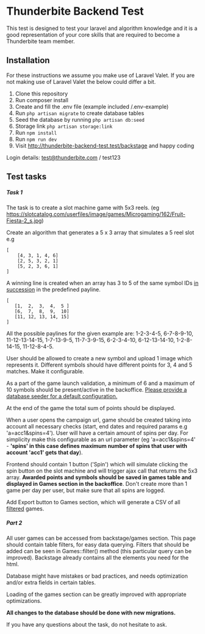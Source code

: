 # Thunderbite Backend Test

This test is designed to test your laravel and algorithm knowledge and it is a good representation of your core skills that are required to become a Thunderbite team member.

## Installation

For these instructions we assume you make use of Laravel Valet.
If you are not making use of Laravel Valet the below could differ a bit.

1. Clone this repository
1. Run composer install
1. Create and fill the .env file (example included /.env-example)
1. Run `php artisan migrate` to create database tables
1. Seed the database by running `php artisan db:seed`
1. Storage link `php artisan storage:link`
1. Run `npm install`
1. Run `npm run dev`
1. Visit http://thunderbite-backend-test.test/backstage and happy coding

Login details: test@thunderbite.com / test123

## Test tasks

##### Task 1
The task is to create a slot machine game with 5x3 reels. (eg https://slotcatalog.com/userfiles/image/games/Microgaming/162/Fruit-Fiesta-2_s.jpg)

Create an algorithm that generates a 5 x 3 array that simulates a 5 reel slot e.g
```
[
    [4, 3, 1, 4, 6]
    [2, 5, 3, 2, 1]
    [5, 2, 3, 6, 1]
]  
```
A winning line is created when an array has 3 to 5 of the same symbol IDs <u>in succession</u> in the predefined payline.
 ```
 [
    [1,  2,  3,  4,  5 ]
    [6,  7,  8,  9,  10]
    [11, 12, 13, 14, 15]
]
```

All the possible paylines for the given example are: 1-2-3-4-5, 6-7-8-9-10,
11-12-13-14-15, 1-7-13-9-5, 11-7-3-9-15, 6-2-3-4-10, 6-12-13-14-10, 1-2-8-14-15,
11-12-8-4-5.

User should be allowed to create a new symbol and upload 1 image which represents it.
Different symbols should have different points for 3, 4 and 5 matches. Make it configurable.

As a part of the game launch validation, a minimum of 6 and a maximum of 10 symbols should be present/active in the
backoffice. <u>Please provide a database seeder for a default configuration.</u>

At the end of the game the total sum of points should be displayed.

When a user opens the campaign url, game should be created taking into account
 all necessary checks (start, end dates and required params e.g 'a=acc1&spins=4').
User will have a certain amount of spins per day. For simplicity make this 
configurable as an url parameter (eg 'a=acc1&spins=4' - **'spins' in
this case defines maximum number of spins that user with account 'acc1' gets that day**).

Frontend should contain 1 button ('Spin') which will
 simulate clicking the spin button on the slot machine and will trigger ajax call that returns 
 the 5x3 array. **Awarded points and symbols should be saved in games table and displayed in 
 Games section in the backoffice**. Don't create more than 1 game per day per user, but make
sure that all spins are logged.

Add Export button to Games section, which will generate a CSV of all <u>filtered</u> games.

##### Part 2
All user games can be accessed from backstage/games section.
This page should contain table filters, for easy data querying.
Filters that should be added can be seen in Games::filter() method (this particular query can be improved).
Backstage already contains all the elements you need for the html.
 
Database might have mistakes or bad practices, and needs optimization and/or extra fields in certain tables.

Loading of the games section can be greatly improved with appropriate optimizations.

**All changes to the database should be done with new migrations.**

If you have any questions about the task, do not hesitate to ask.
